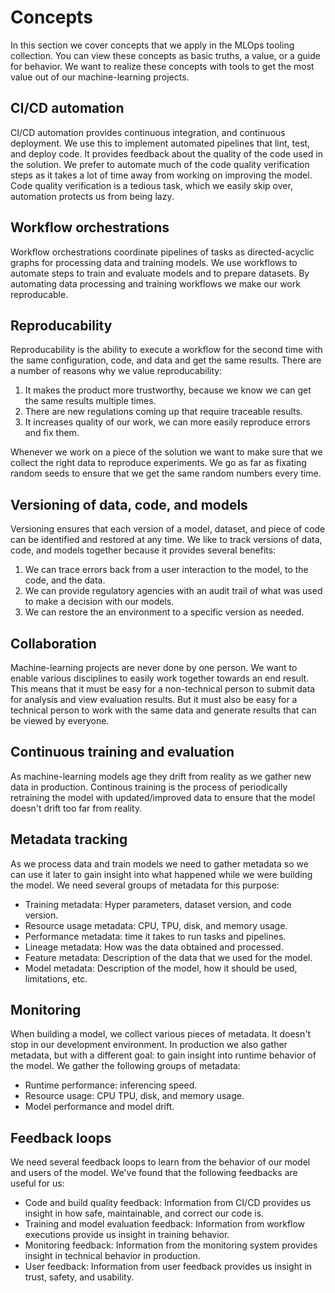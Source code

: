 # Concepts

In this section we cover concepts that we apply in the MLOps tooling collection.
You can view these concepts as basic truths, a value, or a guide for behavior. 
We want to realize these concepts with tools to get the most value out of our machine-learning projects.

## CI/CD automation

CI/CD automation provides continuous integration, and continuous deployment. We use this to implement automated pipelines that lint, 
test, and deploy code. It provides feedback about the quality of the code used in the solution. We prefer to automate much of the
code quality verification steps as it takes a lot of time away from working on improving the model. Code quality verification is
a tedious task, which we easily skip over, automation protects us from being lazy.

## Workflow orchestrations

Workflow orchestrations coordinate pipelines of tasks as directed-acyclic graphs for processing data and training models. 
We use workflows to automate steps to train and evaluate models and to prepare datasets. By automating data processing
and training workflows we make our work reproducable.

## Reproducability

Reproducability is the ability to execute a workflow for the second time with the same configuration, code, and data and get the same results.
There are a number of reasons why we value reproducability:

1. It makes the product more trustworthy, because we know we can get the same results multiple times.
2. There are new regulations coming up that require traceable results. 
3. It increases quality of our work, we can more easily reproduce errors and fix them.

Whenever we work on a piece of the solution we want to make sure that we collect the right data to reproduce experiments.
We go as far as fixating random seeds to ensure that we get the same random numbers every time.

## Versioning of data, code, and models

Versioning ensures that each version of a model, dataset, and piece of code can be identified and restored at any time.
We like to track versions of data, code, and models together because it provides several benefits:

1. We can trace errors back from a user interaction to the model, to the code, and the data.
2. We can provide regulatory agencies with an audit trail of what was used to make a decision with our models.
3. We can restore the an environment to a specific version as needed.

## Collaboration

Machine-learning projects are never done by one person. We want to enable various disciplines
to easily work together towards an end result. This means that it must be easy for a non-technical person
to submit data for analysis and view evaluation results. But it must also be easy for a technical person
to work with the same data and generate results that can be viewed by everyone.

## Continuous training and evaluation

As machine-learning models age they drift from reality as we gather new data in production.
Continous training is the process of periodically retraining the model with updated/improved data
to ensure that the model doesn't drift too far from reality.

## Metadata tracking

As we process data and train models we need to gather metadata so we can use it later to gain insight
into what happened while we were building the model. We need several groups of metadata for this purpose:

- Training metadata: Hyper parameters, dataset version, and code version.
- Resource usage metadata: CPU, TPU, disk, and memory usage.
- Performance metadata: time it takes to run tasks and pipelines.
- Lineage metadata: How was the data obtained and processed.
- Feature metadata: Description of the data that we used for the model.
- Model metadata: Description of the model, how it should be used, limitations, etc.

## Monitoring

When building a model, we collect various pieces of metadata. It doesn't stop in our development environment.
In production we also gather metadata, but with a different goal: to gain insight into runtime behavior of the model.
We gather the following groups of metadata:

- Runtime performance: inferencing speed.
- Resource usage: CPU TPU, disk, and memory usage.
- Model performance and model drift.

## Feedback loops

We need several feedback loops to learn from the behavior of our model and users of the model.
We've found that the following feedbacks are useful for us:

- Code and build quality feedback: Information from CI/CD provides us insight in how safe, maintainable, and correct our code is.
- Training and model evaluation feedback: Information from workflow executions provide us insight in training behavior.
- Monitoring feedback: Information from the monitoring system provides insight in technical behavior in production.
- User feedback: Information from user feedback provides us insight in trust, safety, and usability.
